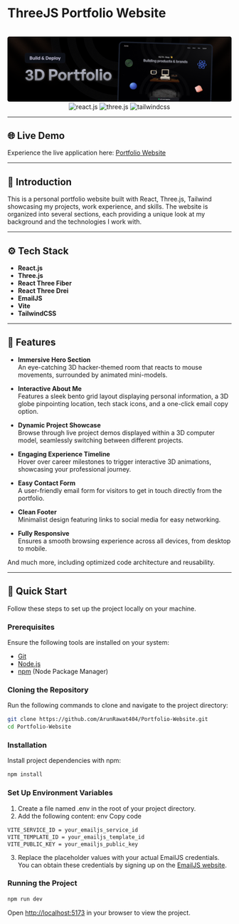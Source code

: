 # ThreeJS Portfolio Website

<div align="center">
  <br />
      <img src="./public/assets/poster.png" alt="Project Banner">
    </a>
  <br />
  <div>
    <img src="https://img.shields.io/badge/-React_JS-black?style=for-the-badge&logoColor=white&logo=react&color=61DAFB" alt="react.js" />
    <img src="https://img.shields.io/badge/-Three_JS-black?style=for-the-badge&logoColor=white&logo=threedotjs&color=000000" alt="three.js" />
    <img src="https://img.shields.io/badge/-Tailwind_CSS-black?style=for-the-badge&logoColor=white&logo=tailwindcss&color=06B6D4" alt="tailwindcss" />
  </div>

</div>

---

## 🌐 Live Demo

Experience the live application here: [Portfolio Website](https://arunrawat404.github.io/Portfolio-Website/)

---

## 🤖 Introduction

This is a personal portfolio website built with React, Three.js, Tailwind showcasing my projects, work experience, and skills. The website is organized into several sections, each providing a unique look at my background and the technologies I work with.

---

## ⚙️ Tech Stack

- **React.js**
- **Three.js**
- **React Three Fiber**
- **React Three Drei**
- **EmailJS**
- **Vite**
- **TailwindCSS**

---

## 🔋 Features

- **Immersive Hero Section**  
  An eye-catching 3D hacker-themed room that reacts to mouse movements, surrounded by animated mini-models.

- **Interactive About Me**  
  Features a sleek bento grid layout displaying personal information, a 3D globe pinpointing location, tech stack icons, and a one-click email copy option.

- **Dynamic Project Showcase**  
  Browse through live project demos displayed within a 3D computer model, seamlessly switching between different projects.

- **Engaging Experience Timeline**  
  Hover over career milestones to trigger interactive 3D animations, showcasing your professional journey.

- **Easy Contact Form**  
  A user-friendly email form for visitors to get in touch directly from the portfolio.

- **Clean Footer**  
  Minimalist design featuring links to social media for easy networking.

- **Fully Responsive**  
  Ensures a smooth browsing experience across all devices, from desktop to mobile.

And much more, including optimized code architecture and reusability.

---

## 🤸 Quick Start

Follow these steps to set up the project locally on your machine.

### Prerequisites

Ensure the following tools are installed on your system:

- [Git](https://git-scm.com/)
- [Node.js](https://nodejs.org/en)
- [npm](https://www.npmjs.com/) (Node Package Manager)

### Cloning the Repository

Run the following commands to clone and navigate to the project directory:

```bash
git clone https://github.com/ArunRawat404/Portfolio-Website.git
cd Portfolio-Website
```

### Installation

Install project dependencies with npm:

```bash
npm install
```

### Set Up Environment Variables

1. Create a file named .env in the root of your project directory.
2. Add the following content:
   env
   Copy code

```env
VITE_SERVICE_ID = your_emailjs_service_id
VITE_TEMPLATE_ID = your_emailjs_template_id
VITE_PUBLIC_KEY = your_emailjs_public_key
```

3. Replace the placeholder values with your actual EmailJS credentials. You can obtain these credentials by signing up on the [EmailJS website](https://www.emailjs.com/).

### Running the Project

```bash
npm run dev
```

Open [http://localhost:5173](http://localhost:5173) in your browser to view the project.
